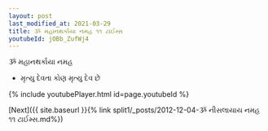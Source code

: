 ```yaml
---
layout: post
last_modified_at: 2021-03-29
title: ૐ મહાનથર્કાયા નમહ ૧૧ ટાઈમ્સ
youtubeId: jOBb_ZufWj4
---
```

 
 
 ૐ મહાનથર્કાયા નમહ  
 
 -  મૃત્યુ દેવતા કોણ મૃત્યુ દેવ છે 
 
  
 
  
 
 
 
 
 
 


{% include youtubePlayer.html id=page.youtubeId %}
 
[Next]({{ site.baseurl }}{% link  split1/_posts/2012-12-04-ૐ નીસલાયાય નમહ ૧૧ ટાઈમ્સ.md%})
 
